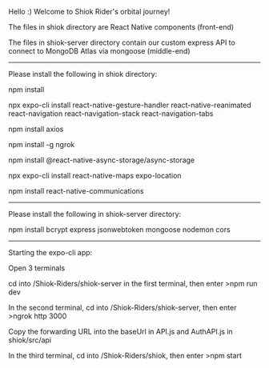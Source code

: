 Hello :) Welcome to Shiok Rider's orbital journey!

The files in shiok directory are React Native components (front-end)

The files in shiok-server directory contain our custom express API to connect to MongoDB Atlas via mongoose (middle-end)

-----------------------------------------------------------

Please install the following in shiok directory:

npm install

npx expo-cli install react-native-gesture-handler react-native-reanimated react-navigation react-navigation-stack react-navigation-tabs

npm install axios

npm install -g ngrok

npm install @react-native-async-storage/async-storage

npx expo-cli install react-native-maps expo-location

npm install react-native-communications

-----------------------------------------------------------

Please install the following in shiok-server directory:

npm install bcrypt express jsonwebtoken mongoose nodemon cors

-----------------------------------------------------------

Starting the expo-cli app:

Open 3 terminals

cd into /Shiok-Riders/shiok-server in the first terminal, then enter >npm run dev

In the second terminal, cd into /Shiok-Riders/shiok-server, then enter >ngrok http 3000

Copy the forwarding URL into the baseUrl in API.js and AuthAPI.js in shiok/src/api 

In the third terminal, cd into /Shiok-Riders/shiok, then enter >npm start






